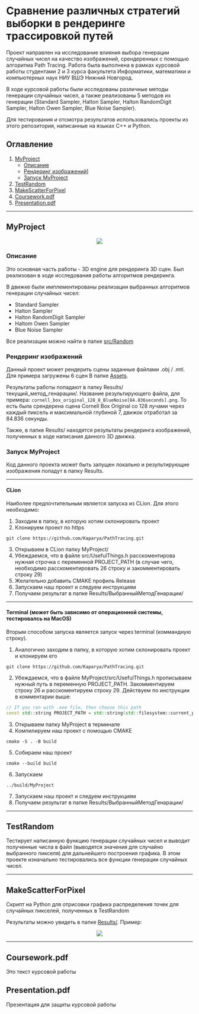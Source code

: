 # Сравнение различных стратегий выборки в рендеринге трассировкой путей

Проект направлен на исследование влияния выбора генерации случайных чисел на качество изображений, срендеренных с помощью алгоритма Path Tracing. Работа была выполнена в рамках курсовой работы студентами 2 и 3 курса факультета Информатики, математики и компьютерных наук НИУ ВШЭ Нижний Новгород. 

В ходе курсовой работы были исследованы различные методы генерации случайных чисел, а также реализованы 5 методов их генерации (Standard Sampler, Halton Sampler, Halton RandomDigit Sampler, Halton Owen Sampler, Blue Noise Sampler).

Для тестирования и отсмотра результатов использовались проекты из этого репозитория, написанные на языках C++ и Python.


## Оглавление

1. [MyProject](#MyProject)
   - [Описание](#Описание)
   - [Рендеринг изображений](#Рендеринг-изображений)]
   - [Запуск MyProject](#Запуск-MyProject)
2. [TestRandom](#TestRandom)
3. [MakeScatterForPixel](#MakeScatterForPixel)
4. [Coursework.pdf](#Coursework.pdf)
5. [Presentation.pdf](#Presentation.pdf)

---

## MyProject

<p align="center">
  <img src="https://github.com/Kaparya/PathTracing/assets/124422354/d0c8a427-6dd8-4031-b294-4a3507e767ed">
</p>


### Описание 

Это основная часть работы - 3D engine для рендеринга 3D сцен. Был реализован в ходе исследования работы алгоритмов рендеринга.

В движке были имплементированы реализации выбранных алгоритмов генерации случайных чисел:

- Standard Sampler
- Halton Sampler
- Halton RandomDigit Sampler
- Haltom Owen Sampler
- Blue Noise Sampler

Все реализации можно найти в папке [src/Random](https://github.com/Kaparya/PathTracing/tree/main/MyProject/src/Random)

### Рендеринг изображений

Данный проект может рендерить сцены заданные файлами .obj / .mtl. Для примера загружены 6 сцен В папке [Assets](https://github.com/Kaparya/PathTracing/tree/main/MyProject/Assets).

Результаты работы попадают в папку Results/текущий_метод_генарации/. Название результирующего файла, для примера: ``` cornell_box_original_128_8_BlueNoise[84.836seconds].png ```. То есть была срендерена сцена Cornell Box Original со 128 лучами через каждый пиксель и максимальной глубиной 7, движок отработал за 84.836 секунды.

Также, в папке Results/ находятся результаты рендеринга изображений, полученных в ходе написания данного 3D движка.

### Запуск MyProject

Код данного проекта может быть запущен локально и результирующие изображения попадут в папку Results.

---

#### CLion

Наиболее предпочтительным является запуска из CLion. Для этого необходимо:

1. Заходим в папку, в которую хотим склонировать проект
2. Клонируем проект по https

```
git clone https://github.com/Kaparya/PathTracing.git
```
   
3. Открываем в CLion папку MyProject/
4. Убеждаемся, что в файле src/UsefulThings.h расскоментирова нужная строчка с переменной PROJECT_PATH (в случае чего, необходимо расскоментировать 26 строку и закомментировать строку 29)
5. Желательно добавить CMAKE профиль Release
6. Запускаем наш проект и следуем инструкциям
7. Получаем результат в папке Results/ВыбранныйМетодГенарации/

---

#### Terminal (может быть зависимо от операционной системы, тестировалсь на MacOS)

Вторым способом запуска является запуск через terminal (коммандную строку).

1. Аналогично заходим в папку, в которую хотим склонировать проект и клонируем его

```
git clone https://github.com/Kaparya/PathTracing.git
```
2. Убеждаемся, что в файле MyProject/src/UsefulThings.h прописываем нужный путь в переменную PROJECT_PATH. Закомментируем строку 26 и расскоментируем строку 29. Действуем по инструкции в комментарии выше:

```C++
// If you ran with .exe file, then choose this path
const std::string PROJECT_PATH = std::string(std::filesystem::current_path()) + '/';
```

3. Открываем папку MyProject в терминале
4. Компилируем наш проект с помощью CMAKE

```
cmake -S . -B build
```

5. Собираем наш проект

```
cmake --build build
```

6. Запускаем

```
../build/MyProject
```

7. Запускаем наш проект и следуем инструкциям
8. Получаем результат в папке Results/ВыбранныйМетодГенарации/

---

## TestRandom

Тестирует написанную функцию генерации случайных чисел и выводит полученные числа в файл (выводятся значения для случайно выбранного пикселя) для дальнейшего построения графика. В этом проекте изначально тестировались все функции генерации случайных чисел.

---

## MakeScatterForPixel 

Скрипт на Python для отрисовки графика распределения точек для случайных пикселей, полученных в TestRandom

Результаты можно увидеть в папке [Results/](https://github.com/Kaparya/PathTracing/tree/main/MakeScatterForPixel/Results). Пример: 

<p align="center">
  <img src="https://github.com/Kaparya/PathTracing/assets/124422354/a1f1d2b6-91c5-481f-be61-3b9bc83b21b3">
</p>

---

## Coursework.pdf 

Это текст курсовой работы

## Presentation.pdf 

Презентация для защиты курсовой работы

